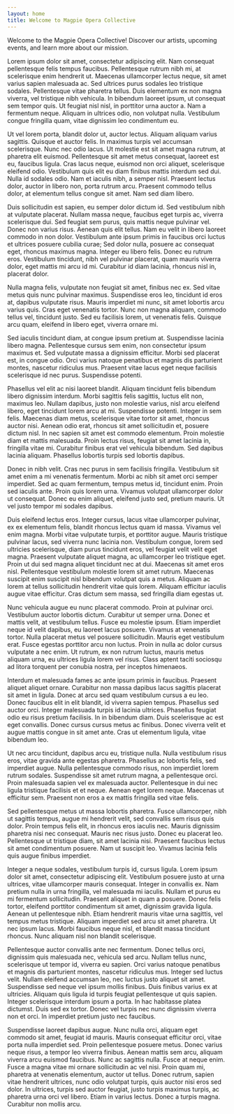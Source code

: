 ```yaml
---
layout: home
title: Welcome to Magpie Opera Collective
---
```


Welcome to the Magpie Opera Collective! Discover our artists, upcoming events, and learn more about our mission.

Lorem ipsum dolor sit amet, consectetur adipiscing elit. Nam consequat pellentesque felis tempus faucibus. Pellentesque rutrum nibh mi, at scelerisque enim hendrerit ut. Maecenas ullamcorper lectus neque, sit amet varius sapien malesuada ac. Sed ultrices purus sodales leo tristique sodales. Pellentesque vitae pharetra tellus. Duis elementum ex non magna viverra, vel tristique nibh vehicula. In bibendum laoreet ipsum, ut consequat sem tempor quis. Ut feugiat nisl nisl, in porttitor urna auctor a. Nam a fermentum neque. Aliquam in ultrices odio, non volutpat nulla. Vestibulum congue fringilla quam, vitae dignissim leo condimentum eu.

Ut vel lorem porta, blandit dolor ut, auctor lectus. Aliquam aliquam varius sagittis. Quisque et auctor felis. In maximus turpis vel accumsan scelerisque. Nunc nec odio lacus. Ut molestie est sit amet magna rutrum, at pharetra elit euismod. Pellentesque sit amet metus consequat, laoreet est eu, faucibus ligula. Cras lacus neque, euismod non orci aliquet, scelerisque eleifend odio. Vestibulum quis elit eu diam finibus mattis interdum sed dui. Nulla id sodales odio. Nam et iaculis nibh, a semper nisl. Praesent lectus dolor, auctor in libero non, porta rutrum arcu. Praesent commodo tellus dolor, at elementum tellus congue sit amet. Nam sed diam libero.

Duis sollicitudin est sapien, eu semper dolor dictum id. Sed vestibulum nibh at vulputate placerat. Nullam massa neque, faucibus eget turpis ac, viverra scelerisque dui. Sed feugiat sem purus, quis mattis neque pulvinar vel. Donec non varius risus. Aenean quis elit tellus. Nam eu velit in libero laoreet commodo in non dolor. Vestibulum ante ipsum primis in faucibus orci luctus et ultrices posuere cubilia curae; Sed dolor nulla, posuere ac consequat eget, rhoncus maximus magna. Integer eu libero felis. Donec eu rutrum eros. Vestibulum tincidunt, nibh vel pulvinar placerat, quam mauris viverra dolor, eget mattis mi arcu id mi. Curabitur id diam lacinia, rhoncus nisl in, placerat dolor.

Nulla magna felis, vulputate non feugiat sit amet, finibus nec ex. Sed vitae metus quis nunc pulvinar maximus. Suspendisse eros leo, tincidunt id eros at, dapibus vulputate risus. Mauris imperdiet mi nunc, sit amet lobortis arcu varius quis. Cras eget venenatis tortor. Nunc non magna aliquam, commodo tellus vel, tincidunt justo. Sed eu facilisis lorem, ut venenatis felis. Quisque arcu quam, eleifend in libero eget, viverra ornare mi.

Sed iaculis tincidunt diam, at congue ipsum pretium at. Suspendisse lacinia libero magna. Pellentesque cursus sem enim, non consectetur ipsum maximus et. Sed vulputate massa a dignissim efficitur. Morbi sed placerat est, in congue odio. Orci varius natoque penatibus et magnis dis parturient montes, nascetur ridiculus mus. Praesent vitae lacus eget neque facilisis scelerisque id nec purus. Suspendisse potenti.

Phasellus vel elit ac nisi laoreet blandit. Aliquam tincidunt felis bibendum libero dignissim interdum. Morbi sagittis felis sagittis, luctus elit non, maximus leo. Nullam dapibus, justo non molestie varius, nisl arcu eleifend libero, eget tincidunt lorem arcu at mi. Suspendisse potenti. Integer in sem felis. Maecenas diam metus, scelerisque vitae tortor sit amet, rhoncus auctor nisi. Aenean odio erat, rhoncus sit amet sollicitudin et, posuere dictum nisl. In nec sapien sit amet est commodo elementum. Proin molestie diam et mattis malesuada. Proin lectus risus, feugiat sit amet lacinia in, fringilla vitae mi. Curabitur finibus erat vel vehicula bibendum. Sed dapibus lacinia aliquam. Phasellus lobortis turpis sed lobortis dapibus.

Donec in nibh velit. Cras nec purus in sem facilisis fringilla. Vestibulum sit amet enim a mi venenatis fermentum. Morbi ac nibh sit amet orci semper imperdiet. Sed ac quam fermentum, tempus metus id, tincidunt enim. Proin sed iaculis ante. Proin quis lorem urna. Vivamus volutpat ullamcorper dolor ut consequat. Donec eu enim aliquet, eleifend justo sed, pretium mauris. Ut vel justo tempor mi sodales dapibus.

Duis eleifend lectus eros. Integer cursus, lacus vitae ullamcorper pulvinar, ex ex elementum felis, blandit rhoncus lectus quam id massa. Vivamus vel enim magna. Morbi vitae vulputate turpis, et porttitor augue. Mauris tristique pulvinar lacus, sed viverra nunc lacinia non. Vestibulum congue, lorem sed ultricies scelerisque, diam purus tincidunt eros, vel feugiat velit velit eget magna. Praesent vulputate aliquet magna, ac ullamcorper leo tristique eget. Proin ut dui sed magna aliquet tincidunt nec at dui. Maecenas sit amet eros nisl. Pellentesque vestibulum molestie lorem sit amet rutrum. Maecenas suscipit enim suscipit nisl bibendum volutpat quis a metus. Aliquam ac lorem at tellus sollicitudin hendrerit vitae quis lorem. Aliquam efficitur iaculis augue vitae efficitur. Cras dictum sem massa, sed fringilla diam egestas ut.

Nunc vehicula augue eu nunc placerat commodo. Proin at pulvinar orci. Vestibulum auctor lobortis dictum. Curabitur ut semper urna. Donec et mattis velit, at vestibulum tellus. Fusce eu molestie ipsum. Etiam imperdiet neque id velit dapibus, eu laoreet lacus posuere. Vivamus at venenatis tortor. Nulla placerat metus vel posuere sollicitudin. Mauris eget vestibulum erat. Fusce egestas porttitor arcu non luctus. Proin in nulla ac dolor cursus vulputate a nec enim. Ut rutrum, ex non rutrum luctus, mauris metus aliquam urna, eu ultrices ligula lorem vel risus. Class aptent taciti sociosqu ad litora torquent per conubia nostra, per inceptos himenaeos.

Interdum et malesuada fames ac ante ipsum primis in faucibus. Praesent aliquet aliquet ornare. Curabitur non massa dapibus lacus sagittis placerat sit amet in ligula. Donec at arcu sed quam vestibulum cursus a eu leo. Donec faucibus elit in elit blandit, id viverra sapien tempus. Phasellus sed auctor orci. Integer malesuada turpis id lacinia ultrices. Phasellus feugiat odio eu risus pretium facilisis. In in bibendum diam. Duis scelerisque ac est eget convallis. Donec cursus cursus metus ac finibus. Donec viverra velit et augue mattis congue in sit amet ante. Cras ut elementum ligula, vitae bibendum leo.

Ut nec arcu tincidunt, dapibus arcu eu, tristique nulla. Nulla vestibulum risus eros, vitae gravida ante egestas pharetra. Phasellus ac lobortis felis, sed imperdiet augue. Nulla pellentesque commodo risus, non imperdiet lorem rutrum sodales. Suspendisse sit amet rutrum magna, a pellentesque orci. Proin malesuada sapien vel ex malesuada auctor. Pellentesque in dui nec ligula tristique facilisis et et neque. Aenean eget lorem neque. Maecenas ut efficitur sem. Praesent non eros a ex mattis fringilla sed vitae felis.

Sed pellentesque metus ut massa lobortis pharetra. Fusce ullamcorper, nibh ut sagittis tempus, augue mi hendrerit velit, sed convallis sem risus quis dolor. Proin tempus felis elit, in rhoncus eros iaculis nec. Mauris dignissim pharetra nisi nec consequat. Mauris nec risus justo. Donec eu placerat leo. Pellentesque ut tristique diam, sit amet lacinia nisi. Praesent faucibus lectus sit amet condimentum posuere. Nam ut suscipit leo. Vivamus lacinia felis quis augue finibus imperdiet.

Integer a neque sodales, vestibulum turpis id, cursus ligula. Lorem ipsum dolor sit amet, consectetur adipiscing elit. Vestibulum posuere justo at urna ultrices, vitae ullamcorper mauris consequat. Integer in convallis ex. Nam pretium nulla in urna fringilla, vel malesuada mi iaculis. Nullam et purus eu mi fermentum sollicitudin. Praesent aliquet in quam a posuere. Donec felis tortor, eleifend porttitor condimentum sit amet, dignissim gravida ligula. Aenean ut pellentesque nibh. Etiam hendrerit mauris vitae urna sagittis, vel tempus metus tristique. Aliquam imperdiet sed arcu sit amet pharetra. Ut nec ipsum lacus. Morbi faucibus neque nisl, et blandit massa tincidunt rhoncus. Nunc aliquam nisl non blandit scelerisque.

Pellentesque auctor convallis ante nec fermentum. Donec tellus orci, dignissim quis malesuada nec, vehicula sed arcu. Nullam tellus nunc, scelerisque ut tempor id, viverra eu sapien. Orci varius natoque penatibus et magnis dis parturient montes, nascetur ridiculus mus. Integer sed luctus velit. Nullam eleifend accumsan leo, nec luctus justo aliquet sit amet. Suspendisse sed neque vel ipsum mollis finibus. Duis finibus varius ex at ultricies. Aliquam quis ligula id turpis feugiat pellentesque ut quis sapien. Integer scelerisque interdum ipsum a porta. In hac habitasse platea dictumst. Duis sed ex tortor. Donec vel turpis nec nunc dignissim viverra non et orci. In imperdiet pretium justo nec faucibus.

Suspendisse laoreet dapibus augue. Nunc nulla orci, aliquam eget commodo sit amet, feugiat id mauris. Mauris consequat efficitur orci, vitae porta nulla imperdiet sed. Proin pellentesque posuere metus. Donec varius neque risus, a tempor leo viverra finibus. Aenean mattis sem arcu, aliquam viverra arcu euismod faucibus. Nunc ac sagittis nulla. Fusce at neque enim. Fusce a magna vitae mi ornare sollicitudin ac vel nisi. Proin quam mi, pharetra at venenatis elementum, auctor ut tellus. Donec rutrum, sapien vitae hendrerit ultrices, nunc odio volutpat turpis, quis auctor nisi eros sed dolor. In ultrices, turpis sed auctor feugiat, justo turpis maximus turpis, ac pharetra urna orci vel libero. Etiam in varius lectus. Donec a turpis magna. Curabitur non mollis arcu.
